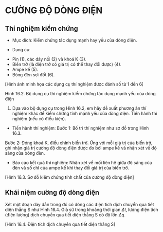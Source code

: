 # CƯỜNG ĐỘ DÒNG ĐIỆN

## Thí nghiệm kiểm chứng

* Mục đích:
Kiểm chứng tác dụng mạnh hay yếu của dòng điện.

* Dụng cụ:
- Pin (1), các dây nối (2) và khoá K (3).
- Biến trở (là điện trở có giá trị có thể thay đổi được) (4).
- Ampe kế (5).
- Bóng đèn sợi đốt (6).

[Hình ảnh minh họa các dụng cụ thí nghiệm được đánh số từ 1 đến 6]

Hình 16.2. Bộ dụng cụ thí nghiệm kiểm chứng tác dụng mạnh yếu của dòng điện

1. Dựa vào bộ dụng cụ trong Hình 16.2, em hãy đề xuất phương án thí nghiệm khác để kiểm chứng tính mạnh yếu của dòng điện. Tiến hành thí nghiệm (nếu có điều kiện).

* Tiến hành thí nghiệm:
Bước 1: Bố trí thí nghiệm như sơ đồ trong Hình 16.3.

Bước 2: Đóng khoá K, điều chỉnh biến trở. Ứng với mỗi giá trị của biến trở, ghi nhận giá trị cường độ dòng điện được đo bởi ampe kế và nhận xét về độ sáng của bóng đèn.

* Báo cáo kết quả thí nghiệm:
Nhận xét về mối liên hệ giữa độ sáng của đèn và số chỉ của ampe kế khi thay đổi giá trị của biến trở.

[Hình 16.3. Sơ đồ kiểm chứng tính chất của cường độ dòng điện]

## Khái niệm cường độ dòng điện

Xét một đoạn dây dẫn trong đó có dòng các điện tích dịch chuyển qua tiết diện thẳng S như Hình 16.4. Giả sử trong khoảng thời gian $\Delta t$, lượng điện tích (điện lượng) dịch chuyển qua tiết diện thẳng S có độ lớn $\Delta q$.

[Hình 16.4. Điện tích dịch chuyển qua tiết diện thẳng S]